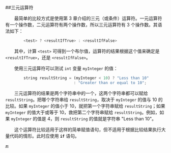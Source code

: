 ##三元运算符


&emsp;&emsp;最简单的比较方式是使用第 3 章介绍的三元（或条件）运算符。一元运算符有一个操作数，二元运算符有两个操作数，所以三元运算符有 3 个操作数。其语法如下：

```javascript
        <test> ? <resultIfTrue> : <resultIfFalse>
```

&emsp;&emsp;其中，计算 `<test>` 可得到一个布尔值，运算符的结果根据这个值来确定是 `<resultIfTrue>`，还是 `<resultIfFalse>`。

&emsp;&emsp;使用三元运算符可以测试 `int` 变量 `myInteger` 的值：

```javascript
        string resultString = (myInteger < 10) ? "Less than 10" 
                              : "Greater than or equal to 10";
```


&emsp;&emsp;三元运算符的结果是两个字符串中的一个，这两个字符串都可以赋给 `resultString`。把哪个字符串给 `resultString`，取决于 `myInteger` 的值与 10 的比较。如果 `myInteger` 的值小于 10，就把第一个字符串赋给 `resultString`；如果 `myInteger` 的值大于或等于 10，救把第二个字符串赋给 `resultString`。例如，如果 `myInteger` 的值是 4，则 `resultString` 的值就是字符串 "Less than 10"。


&emsp;&emsp;这个运算符比较适用于这样的简单赋值语句，但不适用于根据比较结果执行大量代码的情形。此时应使用 **`if`** 语句。







🔚